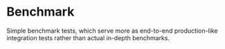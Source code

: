 # Benchmark

Simple benchmark tests, which serve more as end-to-end production-like
integration tests rather than actual in-depth benchmarks.
